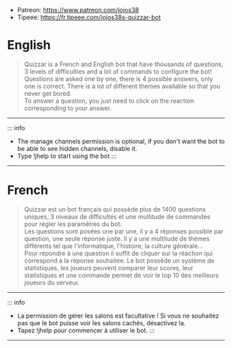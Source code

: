 - Patreon: https://www.patreon.com/jojos38
- Tipeee: https://fr.tipeee.com/jojos38s-quizzar-bot

# English
>Quizzar is a French and English bot that have thousands of questions, 3 levels of difficulties and a lot of commands to configure the bot!\
Questions are asked one by one, there is 4 possible answers, only one is correct. There is a lot of different themes available so that you never get bored.\
To answer a question, you just need to click on the reaction corresponding to your answer.
-----
::: info
- The manage channels permission is optional, if you don't want the bot to be able to see hidden channels, disable it.
- Type !jhelp to start using the bot
:::
-----

# French
>Quizzar est un bot français qui possède plus de 1400 questions uniques, 3 niveaux de difficultés et une multitude de commandes pour régler les paramètres du bot.\
Les questions sont posées une par une, il y a 4 réponses possible par question, une seule réponse juste. Il y a une multitude de thèmes différents tel que l'informatique, l'histoire, la culture générale...\
Pour répondre à une question il suffit de cliquer sur la réaction qui correspond à la réponse souhaitée.
Le bot possède un système de statistiques, les joueurs peuvent comparer leur scores, leur statistiques et une commande permet de voir le top 10 des meilleurs joueurs du serveur.
-----
::: info
- La permission de gérer les salons est facultative ! Si vous ne souhaitez pas que le bot puisse voir les salons cachés, désactivez la.
- Tapez !jhelp pour commencer à utiliser le bot.
:::
-----
